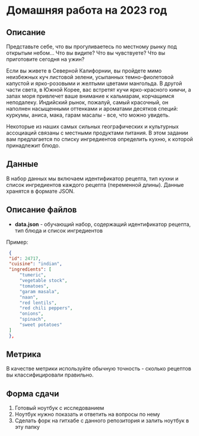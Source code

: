 # Домашняя работа на 2023 год

## Описание

Представьте себе, что вы прогуливаетесь по местному рынку под открытым небом... Что вы видите? Что вы чувствуете? Что вы приготовите сегодня на ужин?

Если вы живете в Северной Калифорнии, вы пройдете мимо неизбежных куч листовой зелени, усыпанных темно-фиолетовой капустой и ярко-розовыми и желтыми цветами мангольда. В другой части света, в Южной Корее, вас встретят кучи ярко-красного кимчи, а запах моря привлечет ваше внимание к кальмарам, корчащимся неподалеку. Индийский рынок, пожалуй, самый красочный, он наполнен насыщенными оттенками и ароматами десятков специй: куркумы, аниса, мака, гарам масалы - все, что можно увидеть.

Некоторые из наших самых сильных географических и культурных ассоциаций связаны с местными продуктами питания. В этом задании вам предлагается по списку ингредиентов определить кухню, к которой принадлежит блюдо.

## Данные

В набор данных мы включаем идентификатор рецепта, тип кухни и список ингредиентов каждого рецепта (переменной длины). Данные хранятся в формате JSON.

## Описание файлов

- __data.json__ - обучающий набор, содержащий идентификатор рецепта, тип блюда и список ингредиентов

Пример:

```json
 {
 "id": 24717,
 "cuisine": "indian",
 "ingredients": [
     "tumeric",
     "vegetable stock",
     "tomatoes",
     "garam masala",
     "naan",
     "red lentils",
     "red chili peppers",
     "onions",
     "spinach",
     "sweet potatoes"
 ]
 },
```

## Метрика

В качестве метрики используйте обычную точность - сколько рецептов вы классифицировали правильно.

## Форма сдачи

1. Готовый ноутбук с исследованием
2. Ноутбук нужно показать и ответить на вопросы по нему
3. Сделать форк на гитхабе с данного репозитория и залить ноутбук в эту папку
